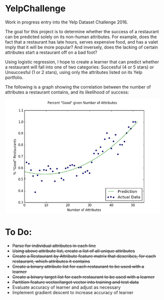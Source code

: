 # YelpChallenge
Work in progress entry into the Yelp Dataset Challenge 2016.

The goal for this project is to determine whether the success of a restaurant can be predicted solely on its non-human attributes. For example, does the fact that a restaurant has late hours, serves expensive food, and has a valet imply that it will be more popular? And inversely, does the lacking of certain attributes start a restaurant off on a bad foot? 

Using logistic regression, I hope to create a learner that can predict whether a restaurant will fall into one of two categories: Succesful (4 or 5 stars) or Unsuccesful (1 or 2 stars), using only the attributes listed on its Yelp portfolio. 


The following is a graph showing the correlation between the number of attributes a restaurant contains, and its likelihood of success:


![alt tag](https://github.com/TullyHanson/YelpChallenge/blob/master/CorrelationFigure.png)


# To Do:
- ~~Parse for individual attributes in each line~~
- ~~Using above attribute list, create a list of all unique attributes~~
- ~~Create a Restaurant by Attribute feature matrix that describes, for each restaurant, which attributes it contains~~
- ~~Create a binary attribute list for each restaurant to be used with a learner~~
- ~~Create a binary target list for each restaurant to be used with a learner~~
- ~~Partition feature vector/target vector into training and test data~~
- Evaluate accuracy of learner and adjust as necessary
- Implement gradient descent to increase accuracy of learner
